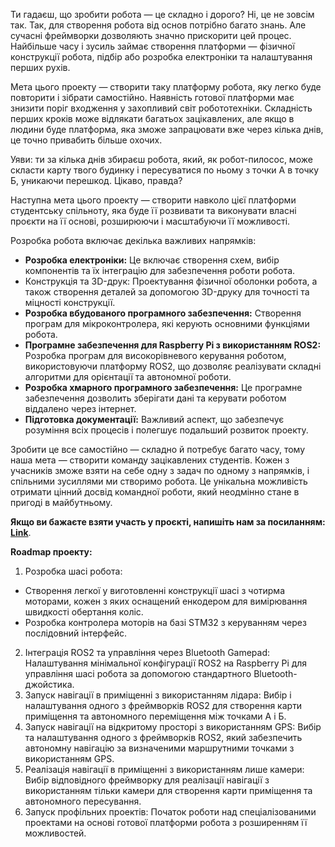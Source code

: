 Ти гадаєш, що зробити робота — це складно і дорого? Ні, це не зовсім так. Так, для створення робота від основ потрібно багато знань. Але сучасні фреймворки дозволяють значно прискорити цей процес. Найбільше часу і зусиль займає створення платформи — фізичної конструкції робота, підбір або розробка електроніки та налаштування перших рухів.

Мета цього проекту — створити таку платформу робота, яку легко буде повторити і зібрати самостійно. Наявність готової платформи має знизити поріг входження у захопливий світ робототехніки. Складність перших кроків може відлякати багатьох зацікавлених, але якщо в людини буде платформа, яка зможе запрацювати вже через кілька днів, це точно привабить більше охочих.

Уяви: ти за кілька днів збираєш робота, який, як робот-пилосос, може скласти карту твого будинку і пересуватися по ньому з точки А в точку Б, уникаючи перешкод. Цікаво, правда?

Наступна мета цього проекту — створити навколо цієї платформи студентську спільноту, яка буде її розвивати та виконувати власні проєкти на її основі, розширюючи і масштабуючи її можливості.

Розробка робота включає декілька важливих напрямків:
* **Розробка електроніки:** Це включає створення схем, вибір компонентів та їх інтеграцію для забезпечення роботи робота.
* Конструкція та 3D-друк: Проектування фізичної оболонки робота, а також створення деталей за допомогою 3D-друку для точності та міцності конструкції.
* **Розробка вбудованого програмного забезпечення:** Створення програм для мікроконтролера, які керують основними функціями робота.
* **Програмне забезпечення для Raspberry Pi з використанням ROS2:** Розробка програм для високорівневого керування роботом, використовуючи платформу ROS2, що дозволяє реалізувати складні алгоритми для орієнтації та автономної роботи.
* **Розробка хмарного програмного забезпечення:** Це програмне забезпечення дозволить зберігати дані та керувати роботом віддалено через інтернет.
* **Підготовка документації:** Важливий аспект, що забезпечує розуміння всіх процесів і полегшує подальший розвиток проекту.

Зробити це все самостійно — складно й потребує багато часу, тому наша мета — створити команду зацікавлених студентів. Кожен з учасників зможе взяти на себе одну з задач по одному з напрямків, і спільними зусиллями ми створимо робота. Це унікальна можливість отримати цінний досвід командної роботи, який неодмінно стане в пригоді в майбутньому.

**Якщо ви бажаєте взяти участь у проєкті, напишіть нам за посиланням:** [**Link**](https://github.com/orgs/KPI-Rover/discussions/11#discussion-7336225).

**Roadmap проекту:**
1. Розробка шасі робота:
* Створення легкої у виготовленні конструкції шасі з чотирма моторами, кожен з яких оснащений енкодером для вимірювання швидкості обертання коліс.
* Розробка контролера моторів на базі STM32 з керуванням через послідовний інтерфейс.
2. Інтеграція ROS2 та управління через Bluetooth Gamepad:
Налаштування мінімальної конфігурації ROS2 на Raspberry Pi для управління шасі робота за допомогою стандартного Bluetooth-джойстика.
3. Запуск навігації в приміщенні з використанням лідара:
Вибір і налаштування одного з фреймворків ROS2 для створення карти приміщення та автономного переміщення між точками А і Б.
4. Запуск навігації на відкритому просторі з використанням GPS:
Вибір та налаштування одного з фреймворків ROS2, який забезпечить автономну навігацію за визначеними маршрутними точками з використанням GPS.
5. Реалізація навігації в приміщенні з використанням лише камери:
Вибір відповідного фреймворку для реалізації навігації з використанням тільки камери для створення карти приміщення та автономного пересування.
6. Запуск профільних проектів:
Початок роботи над спеціалізованими проектами на основі готової платформи робота з розширенням її можливостей.
